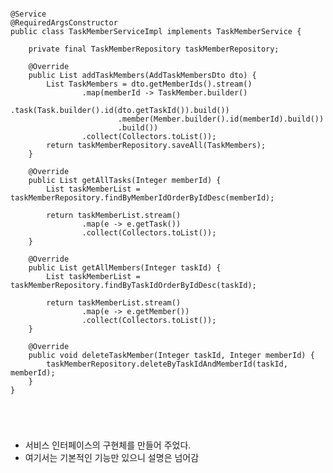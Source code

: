 <pre>
<code>
@Service
@RequiredArgsConstructor
public class TaskMemberServiceImpl implements TaskMemberService {

    private final TaskMemberRepository taskMemberRepository;

    @Override
    public List<TaskMember> addTaskMembers(AddTaskMembersDto dto) {
        List<TaskMember> TaskMembers = dto.getMemberIds().stream()
                .map(memberId -> TaskMember.builder()
                        .task(Task.builder().id(dto.getTaskId()).build())
                        .member(Member.builder().id(memberId).build())
                        .build())
                .collect(Collectors.toList());
        return taskMemberRepository.saveAll(TaskMembers);
    }

    @Override
    public List<Task> getAllTasks(Integer memberId) {
        List<TaskMember> taskMemberList = taskMemberRepository.findByMemberIdOrderByIdDesc(memberId);

        return taskMemberList.stream()
                .map(e -> e.getTask())
                .collect(Collectors.toList());
    }

    @Override
    public List<Member> getAllMembers(Integer taskId) {
        List<TaskMember> taskMemberList = taskMemberRepository.findByTaskIdOrderByIdDesc(taskId);

        return taskMemberList.stream()
                .map(e -> e.getMember())
                .collect(Collectors.toList());
    }

    @Override
    public void deleteTaskMember(Integer taskId, Integer memberId) {
        taskMemberRepository.deleteByTaskIdAndMemberId(taskId, memberId);
    }
}

</pre>
</code>

* 서비스 인터페이스의 구현체를 만들어 주었다.
* 여기서는 기본적인 기능만 있으니 설명은 넘어감
